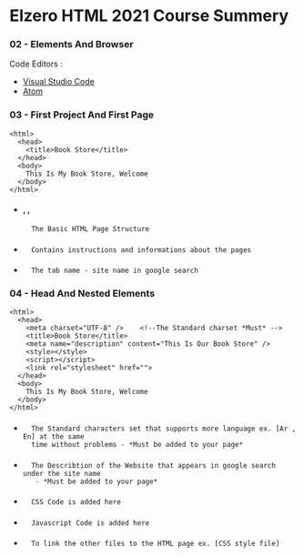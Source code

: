 # Elzero HTML 2021 Course Summery

### 02 - Elements And Browser
Code Editors : 
- [Visual Studio Code](https://code.visualstudio.com/download)
- [Atom](https://atom.io/)

### 03 - First Project And First Page
    <html>
      <head>
        <title>Book Store</title>  
      </head>
      <body>
        This Is My Book Store, Welcome
      </body>
    </html>
* #### <html> , <head> , <body>
        The Basic HTML Page Structure 
* #### <head> </head>
        Contains instructions and informations about the pages
* #### <title> </title>   
        The tab name - site name in google search 

### 04 - Head And Nested Elements
    <html>
      <head>
        <meta charset="UTF-8" />    <!--The Standard charset *Must* -->
        <title>Book Store</title>
        <meta name="description" content="This Is Our Book Store" />
        <style></style>
        <script></script>
        <link rel="stylesheet" href="">
      </head>
      <body>
        This Is My Book Store, Welcome
      </body>
    </html>
    
* #### <meta charset="UTF-8" /> 
        The Standard characters set that supports more language ex. [Ar , En] at the same 
        time without problems - *Must be added to your page*
* #### <meta name="description" content="Describtion of the Website" />
        The Describtion of the Website that appears in google search under the site name
         - *Must be added to your page*
* #### <style> </style>
        CSS Code is added here
* #### <script> </script>
        Javascript Code is added here
* #### <link rel="stylesheet" href="">
        To link the other files to the HTML page ex. [CSS style file]

